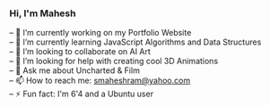 ### Hi, I'm Mahesh

&#8211; 🔭 I’m currently working on my Portfolio Website<br />
&#8211; 🌱 I’m currently learning JavaScript Algorithms and Data Structures<br />
&#8211; 👯 I’m looking to collaborate on AI Art<br />
&#8211; 🤔 I’m looking for help with creating cool 3D Animations<br />
&#8211; 💬 Ask me about Uncharted & Film<br />
&#8211; 📫 How to reach me: smaheshram@yahoo.com<br />
&#8211; ⚡ Fun fact: I'm 6'4 and a Ubuntu user<br />
